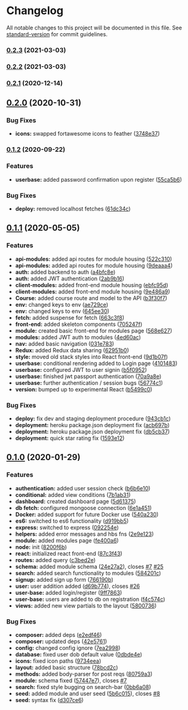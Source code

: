 # Changelog

All notable changes to this project will be documented in this file. See [standard-version](https://github.com/conventional-changelog/standard-version) for commit guidelines.

### [0.2.3](https://github.com/chef-danny-d/emsePortal/compare/v0.2.2...v0.2.3) (2021-03-03)

### [0.2.2](https://github.com/chef-danny-d/emsePortal/compare/v0.2.1...v0.2.2) (2021-03-03)

### [0.2.1](https://github.com/chef-danny-d/emsePortal/compare/v0.2.0...v0.2.1) (2020-12-14)

## [0.2.0](https://github.com/chef-danny-d/emsePortal/compare/v0.1.2...v0.2.0) (2020-10-31)


### Bug Fixes

* **icons:** swapped fortawesome icons to feather ([3748e37](https://github.com/chef-danny-d/emsePortal/commit/3748e3746dce0446e51dd08714756f6d9feac798))

### [0.1.2](https://github.com/chef-danny-d/emsePortal/compare/v3.2.0...v0.1.2) (2020-09-22)


### Features

* **userbase:** added password confirmation upon register ([55ca5b6](https://github.com/chef-danny-d/emsePortal/commit/55ca5b6ab6020a11664f7ce94c3004f07d13b5f3))


### Bug Fixes

* **deploy:** removed localhost fetches ([61dc34c](https://github.com/chef-danny-d/emsePortal/commit/61dc34cf1b6c10b8c67a0b2f610275f3bab6443b))

## [0.1.1](https://github.com/chef-danny-d/emsePortal/compare/v0.1.0...v3.2.0) (2020-05-05)

### Features

- **api-modules:** added api routes for module housing ([522c310](https://github.com/chef-danny-d/emsePortal/commit/522c310c60dacc3a605f45910d5253f460d3f0f5))
- **api-modules:** added api routes for module housing ([9deaaa4](https://github.com/chef-danny-d/emsePortal/commit/9deaaa41fb7eafb51ca7a18f7e861b3aa5fe5bdb))
- **auth:** added backend to auth ([a4bfc8e](https://github.com/chef-danny-d/emsePortal/commit/a4bfc8e8db1fa7ddcd68f85385b82543673f92bd))
- **auth:** added JWT authentication ([2ab9b16](https://github.com/chef-danny-d/emsePortal/commit/2ab9b16954709505a067754b0760a74f7f482002))
- **client-modules:** added front-end module housing ([ebfc95d](https://github.com/chef-danny-d/emsePortal/commit/ebfc95d9844572d66d7df488296d0d40c03389e5))
- **client-modules:** added front-end module housing ([9e486a9](https://github.com/chef-danny-d/emsePortal/commit/9e486a92f89eb011190072fa90c921bffb564f65))
- **Course:** added course route and model to the API ([b3f30f7](https://github.com/chef-danny-d/emsePortal/commit/b3f30f7502e0a9e8b7d05126dd365c9ec67acaa8))
- **env:** changed keys to env ([ae729ce](https://github.com/chef-danny-d/emsePortal/commit/ae729ce59bb8f785cf801e4a8068192a8cd36ec4))
- **env:** changed keys to env ([645ee30](https://github.com/chef-danny-d/emsePortal/commit/645ee300824cca19fc7165ec449ddf9e91421c09))
- **fetch:** added suspense for fetch ([663c3f8](https://github.com/chef-danny-d/emsePortal/commit/663c3f8ed0214499fe17bc4d76091f118455e23a))
- **front-end:** added skeleton components ([705247f](https://github.com/chef-danny-d/emsePortal/commit/705247ff5aa490fa50e0d22bcd864c8e87f72fb7))
- **module:** created basic front-end for modules page ([568e627](https://github.com/chef-danny-d/emsePortal/commit/568e6277f5f05f6fa244beb71055c687a65eacb0))
- **modules:** added JWT auth to modules ([4ed60ac](https://github.com/chef-danny-d/emsePortal/commit/4ed60ac11a0ed04114932ee4db34714b8f9944e5))
- **nav:** added basic navigation ([031e783](https://github.com/chef-danny-d/emsePortal/commit/031e783738f340c4e49093adf37dfa50cde19938))
- **Redux:** added Redux data sharing ([62951b0](https://github.com/chef-danny-d/emsePortal/commit/62951b0b98d846c5ec61ffe2c4f39a369bda424a))
- **style:** moved old stack styles into React front-end ([9d1b07f](https://github.com/chef-danny-d/emsePortal/commit/9d1b07f6f31c5517c47175c18c937ce1859e24fc))
- **userbase:** conditional rendering added to Login page ([4101483](https://github.com/chef-danny-d/emsePortal/commit/41014830242d28586f39feb4ce88c4dfd02962ed))
- **userbase:** configured JWT to user signin ([b5f0952](https://github.com/chef-danny-d/emsePortal/commit/b5f09524551ebfb347018bc134928647e12e04d2))
- **userbase:** finished jwt passport authentication ([70a9a8e](https://github.com/chef-danny-d/emsePortal/commit/70a9a8ebad4b13ebd7fa2f66c8ebedd82bb22194))
- **userbase:** further authentication / session bugs ([56774c1](https://github.com/chef-danny-d/emsePortal/commit/56774c169c791e3306f13078bd4a55e66435908d))
- **version:** bumped up to experimental React ([b5499c0](https://github.com/chef-danny-d/emsePortal/commit/b5499c04fc657a9c34155fc4305735c64f7935fb))

### Bug Fixes

- **deploy:** fix dev and staging deployment procedure ([943cb1c](https://github.com/chef-danny-d/emsePortal/commit/943cb1cd28f810a3cf3c5f452e9ba6f8ed99aefd))
- **deployment:** heroku package.json deployment fix ([acb697b](https://github.com/chef-danny-d/emsePortal/commit/acb697b15d663a3370fd67bd8670cc48e30bb199))
- **deployment:** heroku package.json deployment fix ([db5cb37](https://github.com/chef-danny-d/emsePortal/commit/db5cb3746a928ead8709a2e5b26d7639528a634d))
- **deployment:** quick star rating fix ([1593e12](https://github.com/chef-danny-d/emsePortal/commit/1593e123ef48553ab286d4b88ad261ff39673cbb))

## [0.1.0](https://github.com/chef-danny-d/emsePortal/compare/v2.7.1...v0.1.0) (2020-01-29)

### Features

- **authentication:** added user session check ([b6b6e10](https://github.com/chef-danny-d/emsePortal/commit/b6b6e1081521513ef21d897eb4f24d2b94cf1d38))
- **conditional:** added view conditions ([7b1ab31](https://github.com/chef-danny-d/emsePortal/commit/7b1ab31b87123cd6a4a0ff05b3b7449631160932))
- **dashboard:** created dashboard page ([5d61375](https://github.com/chef-danny-d/emsePortal/commit/5d6137570768dd8bbcb7aec646814b106b675273))
- **db fetch:** configured mongoose connection ([6e1a451](https://github.com/chef-danny-d/emsePortal/commit/6e1a4512d36bbaf56391c15356a96aed55427952))
- **Docker:** added support for future Docker use ([540a230](https://github.com/chef-danny-d/emsePortal/commit/540a230d85ab2d851a23ffe28aaeaabbf846104f))
- **es6:** switched to es6 functionality ([d919bb5](https://github.com/chef-danny-d/emsePortal/commit/d919bb5be53138b8f8ed5dd97f1d9430b9aa2737))
- **express:** switched to express ([092254e](https://github.com/chef-danny-d/emsePortal/commit/092254efb2fcc1dfb8dac0ff68d060f77f0e29e2))
- **helpers:** added error messages and hbs fns ([2e9e123](https://github.com/chef-danny-d/emsePortal/commit/2e9e1230fde0f82397adddee17e21a6a0fdf5f21))
- **module:** added modules page ([fe400a6](https://github.com/chef-danny-d/emsePortal/commit/fe400a60193110b5bcebb233ab17926d11d98c58))
- **node:** init ([8200f6b](https://github.com/chef-danny-d/emsePortal/commit/8200f6be4765b2e1adbfc27e930b08485e60ef11))
- **react:** initialized react front-end ([87c3f43](https://github.com/chef-danny-d/emsePortal/commit/87c3f43df72d3a253a9f0ce905fd9225e24da6a0))
- **routes:** added query ([c3bed2e](https://github.com/chef-danny-d/emsePortal/commit/c3bed2ea712f4f376ffcc30306b9cc308d88847f))
- **schema:** added module schema ([24e27a2](https://github.com/chef-danny-d/emsePortal/commit/24e27a2493bf32067477a6351482566f1698e4ec)), closes [#7](https://github.com/chef-danny-d/emsePortal/issues/7) [#25](https://github.com/chef-danny-d/emsePortal/issues/25)
- **search:** added search functionality to modules ([584201c](https://github.com/chef-danny-d/emsePortal/commit/584201c95a853b9cf7013711056a359e7ce6e64c))
- **signup:** added sign up form ([766190b](https://github.com/chef-danny-d/emsePortal/commit/766190bd40cfb771ca8228d2a3ccb9900eba93d1))
- **user:** user addition added ([d69b774](https://github.com/chef-danny-d/emsePortal/commit/d69b77427957c22b947d949003c5990da84c22d9)), closes [#26](https://github.com/chef-danny-d/emsePortal/issues/26)
- **user-base:** added login/register ([9ff7863](https://github.com/chef-danny-d/emsePortal/commit/9ff786330817df88b0aa87ae4e327bd48d3a7962))
- **user-base:** users are added to db on registration ([f4c574c](https://github.com/chef-danny-d/emsePortal/commit/f4c574c9c73991e5b7980307f5f4ed0f0d086dcd))
- **views:** added new view partials to the layout ([5800736](https://github.com/chef-danny-d/emsePortal/commit/58007361a10a27c2e996a00a837d893ab9e5b54e))

### Bug Fixes

- **composer:** added deps ([e2edf46](https://github.com/chef-danny-d/emsePortal/commit/e2edf46d23be1c5b39b5ea4b409d2cb832421c8f))
- **composer:** updated deps ([42e5761](https://github.com/chef-danny-d/emsePortal/commit/42e5761dcdacab946bdf05dc9b1667dc11c027d1))
- **config:** changed config ignore ([7ea2998](https://github.com/chef-danny-d/emsePortal/commit/7ea29984cb736d3487fffb13d77d85db2a820514))
- **database:** fixed user dob default value ([0dbde4e](https://github.com/chef-danny-d/emsePortal/commit/0dbde4e780ae064cfcbfa02f7d55036bab066493))
- **icons:** fixed icon paths ([9734eea](https://github.com/chef-danny-d/emsePortal/commit/9734eeae9c6b966f316fab910634d2a6bd2a3685))
- **layout:** added basic structure ([78bcd2c](https://github.com/chef-danny-d/emsePortal/commit/78bcd2cfabfda184fc4a9c0c82f50046433eda29))
- **methods:** added body-parser for post reqs ([80759a3](https://github.com/chef-danny-d/emsePortal/commit/80759a38fba18d56ee74c4e8d97bd367e9f889e1))
- **module:** schema fixed ([57447e7](https://github.com/chef-danny-d/emsePortal/commit/57447e75231640e7e393a2778bd54ba8bb476441)), closes [#7](https://github.com/chef-danny-d/emsePortal/issues/7)
- **search:** fixed style bugging on search-bar ([0bb6a08](https://github.com/chef-danny-d/emsePortal/commit/0bb6a083ced97c30e18e42a63c660ea121cf3ae9))
- **seed:** added module and user seed ([5b6c015](https://github.com/chef-danny-d/emsePortal/commit/5b6c015bfb028f37f8a3b12c7ad730245d246fe1)), closes [#8](https://github.com/chef-danny-d/emsePortal/issues/8)
- **seed:** syntax fix ([d307ce6](https://github.com/chef-danny-d/emsePortal/commit/d307ce63ec044b512e540e31513d71e8fa7eec40))
